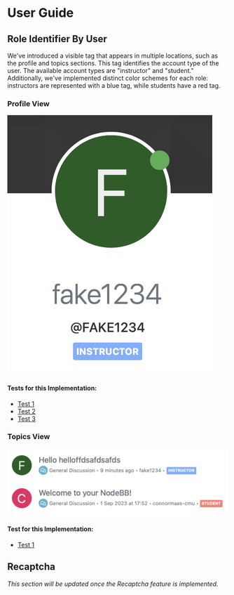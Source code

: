 # User Guide

## Role Identifier By User

We've introduced a visible tag that appears in multiple locations, such as the profile and topics sections. This tag identifies the account type of the user. The available account types are "instructor" and "student." Additionally, we've implemented distinct color schemes for each role: instructors are represented with a blue tag, while students have a red tag.

### Profile View

![Profile View Role Identifier](userGuideFiles/roleProfileView.png)

#### Tests for this Implementation:
- [Test 1](https://github.com/CMU-313/fall23-nodebb-pittbegels/blob/3cef121efef15ec2617905e6287b2a358d3d7ee8/test/controllers.js#L1361)
- [Test 2](https://github.com/CMU-313/fall23-nodebb-pittbegels/blob/3cef121efef15ec2617905e6287b2a358d3d7ee8/test/controllers.js#L1376)
- [Test 3](https://github.com/CMU-313/fall23-nodebb-pittbegels/blob/3cef121efef15ec2617905e6287b2a358d3d7ee8/test/controllers.js#L1391)

### Topics View

![Topics View Role Identifier](userGuideFiles/roleTopicsView.png)

#### Test for this Implementation:
- [Test 1](https://github.com/CMU-313/fall23-nodebb-pittbegels/blob/3cef121efef15ec2617905e6287b2a358d3d7ee8/test/topics.js#L589C11-L589C11)

## Recaptcha

*This section will be updated once the Recaptcha feature is implemented.*
